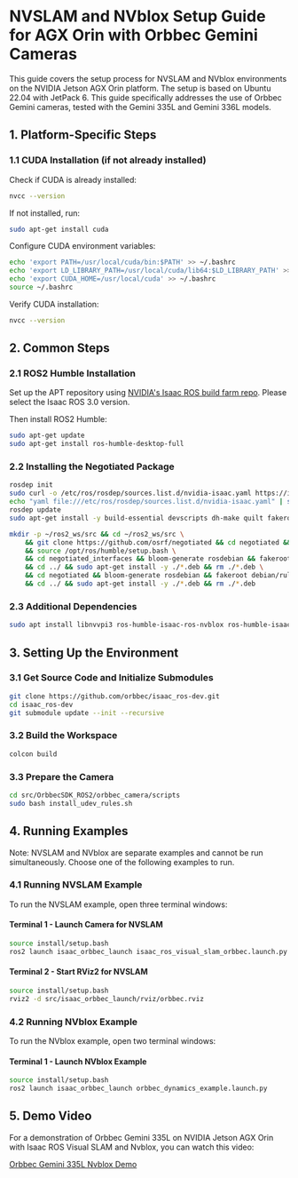 
# NVSLAM and NVblox Setup Guide for AGX Orin with Orbbec Gemini Cameras

This guide covers the setup process for NVSLAM and NVblox environments on the NVIDIA Jetson AGX Orin platform. The setup is based on Ubuntu 22.04 with JetPack 6. This guide specifically addresses the use of Orbbec Gemini cameras, tested with the Gemini 335L and Gemini 336L models.

## 1. Platform-Specific Steps

### 1.1 CUDA Installation (if not already installed)

Check if CUDA is already installed:
```bash
nvcc --version
```

If not installed, run:
```bash
sudo apt-get install cuda
```

Configure CUDA environment variables:
```bash
echo 'export PATH=/usr/local/cuda/bin:$PATH' >> ~/.bashrc
echo 'export LD_LIBRARY_PATH=/usr/local/cuda/lib64:$LD_LIBRARY_PATH' >> ~/.bashrc
echo 'export CUDA_HOME=/usr/local/cuda' >> ~/.bashrc
source ~/.bashrc
```

Verify CUDA installation:
```bash
nvcc --version
```

## 2. Common Steps

### 2.1 ROS2 Humble Installation

Set up the APT repository using [NVIDIA's Isaac ROS build farm repo](https://nvidia-isaac-ros.github.io/getting_started/isaac_apt_repository.html). Please select the Isaac ROS 3.0 version.

Then install ROS2 Humble:
```bash
sudo apt-get update
sudo apt-get install ros-humble-desktop-full
```

### 2.2 Installing the Negotiated Package

```bash
rosdep init
sudo curl -o /etc/ros/rosdep/sources.list.d/nvidia-isaac.yaml https://isaac.download.nvidia.com/isaac-ros/extra_rosdeps.yaml
echo "yaml file:///etc/ros/rosdep/sources.list.d/nvidia-isaac.yaml" | sudo tee /etc/ros/rosdep/sources.list.d/00-nvidia-isaac.list
rosdep update
sudo apt-get install -y build-essential devscripts dh-make quilt fakeroot python3-bloom

mkdir -p ~/ros2_ws/src && cd ~/ros2_ws/src \
    && git clone https://github.com/osrf/negotiated && cd negotiated && git checkout master \
    && source /opt/ros/humble/setup.bash \
    && cd negotiated_interfaces && bloom-generate rosdebian && fakeroot debian/rules binary \
    && cd ../ && sudo apt-get install -y ./*.deb && rm ./*.deb \
    && cd negotiated && bloom-generate rosdebian && fakeroot debian/rules binary \
    && cd ../ && sudo apt-get install -y ./*.deb && rm ./*.deb
```

### 2.3 Additional Dependencies

```bash
sudo apt install libnvvpi3 ros-humble-isaac-ros-nvblox ros-humble-isaac-ros-visual-slam
```

## 3. Setting Up the Environment

### 3.1 Get Source Code and Initialize Submodules

```bash
git clone https://github.com/orbbec/isaac_ros-dev.git
cd isaac_ros-dev
git submodule update --init --recursive
```

### 3.2 Build the Workspace

```bash
colcon build
```

### 3.3 Prepare the Camera

```bash
cd src/OrbbecSDK_ROS2/orbbec_camera/scripts
sudo bash install_udev_rules.sh
```

## 4. Running Examples

Note: NVSLAM and NVblox are separate examples and cannot be run simultaneously. Choose one of the following examples to run.

### 4.1 Running NVSLAM Example

To run the NVSLAM example, open three terminal windows:

#### Terminal 1 - Launch Camera for NVSLAM

```bash
source install/setup.bash
ros2 launch isaac_orbbec_launch isaac_ros_visual_slam_orbbec.launch.py
```

#### Terminal 2 - Start RViz2 for NVSLAM

```bash
source install/setup.bash
rviz2 -d src/isaac_orbbec_launch/rviz/orbbec.rviz
```

### 4.2 Running NVblox Example

To run the NVblox example, open two terminal windows:

#### Terminal 1 - Launch NVblox Example

```bash
source install/setup.bash
ros2 launch isaac_orbbec_launch orbbec_dynamics_example.launch.py
```

## 5. Demo Video

For a demonstration of Orbbec Gemini 335L on NVIDIA Jetson AGX Orin with Isaac ROS Visual SLAM and Nvblox, you can watch this video:

[Orbbec Gemini 335L Nvblox Demo](https://youtu.be/jpbjC_9eQEI?si=UKw3BR0Gjs6QiKLb)
